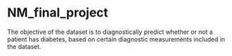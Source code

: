 # NM_final_project
The objective of the dataset is to diagnostically predict whether or not a patient has diabetes, based on certain diagnostic measurements included in the dataset.
